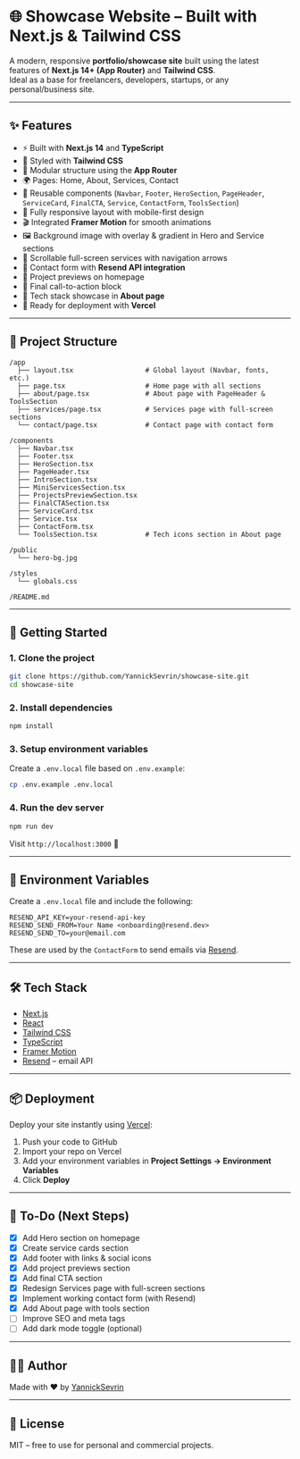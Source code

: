# 🌐 Showcase Website – Built with Next.js & Tailwind CSS

A modern, responsive **portfolio/showcase site** built using the latest features of **Next.js 14+ (App Router)** and **Tailwind CSS**.  
Ideal as a base for freelancers, developers, startups, or any personal/business site.

---

## ✨ Features

- ⚡ Built with **Next.js 14** and **TypeScript**
- 🎨 Styled with **Tailwind CSS**
- 🧩 Modular structure using the **App Router**
- 🌍 Pages: Home, About, Services, Contact
- 🧠 Reusable components (`Navbar`, `Footer`, `HeroSection`, `PageHeader`, `ServiceCard`, `FinalCTA`, `Service`, `ContactForm`, `ToolsSection`)
- 📱 Fully responsive layout with mobile-first design
- 🎬 Integrated **Framer Motion** for smooth animations
- 🖼️ Background image with overlay & gradient in Hero and Service sections
- 🔄 Scrollable full-screen services with navigation arrows
- 💌 Contact form with **Resend API integration**
- 🧱 Project previews on homepage
- 📣 Final call-to-action block
- 🧰 Tech stack showcase in **About page**
- 🚀 Ready for deployment with **Vercel**

---

## 📁 Project Structure

```
/app
  ├── layout.tsx                  # Global layout (Navbar, fonts, etc.)
  ├── page.tsx                    # Home page with all sections
  ├── about/page.tsx              # About page with PageHeader & ToolsSection
  ├── services/page.tsx           # Services page with full-screen sections
  └── contact/page.tsx            # Contact page with contact form

/components
  ├── Navbar.tsx
  ├── Footer.tsx
  ├── HeroSection.tsx
  ├── PageHeader.tsx
  ├── IntroSection.tsx
  ├── MiniServicesSection.tsx
  ├── ProjectsPreviewSection.tsx
  ├── FinalCTASection.tsx
  ├── ServiceCard.tsx
  ├── Service.tsx
  ├── ContactForm.tsx
  └── ToolsSection.tsx            # Tech icons section in About page

/public
  └── hero-bg.jpg

/styles
  └── globals.css

/README.md
```

---

## 🚀 Getting Started

### 1. Clone the project

```bash
git clone https://github.com/YannickSevrin/showcase-site.git
cd showcase-site
```

### 2. Install dependencies

```bash
npm install
```

### 3. Setup environment variables

Create a `.env.local` file based on `.env.example`:

```bash
cp .env.example .env.local
```

### 4. Run the dev server

```bash
npm run dev
```

Visit `http://localhost:3000` 🚀

---

## 🔐 Environment Variables

Create a `.env.local` file and include the following:

```env
RESEND_API_KEY=your-resend-api-key
RESEND_SEND_FROM=Your Name <onboarding@resend.dev>
RESEND_SEND_TO=your@email.com
```

These are used by the `ContactForm` to send emails via [Resend](https://resend.com).

---

## 🛠 Tech Stack

- [Next.js](https://nextjs.org/)
- [React](https://react.dev/)
- [Tailwind CSS](https://tailwindcss.com/)
- [TypeScript](https://www.typescriptlang.org/)
- [Framer Motion](https://www.framer.com/motion/)
- [Resend](https://resend.com/) – email API

---

## 📦 Deployment

Deploy your site instantly using [Vercel](https://vercel.com/):

1. Push your code to GitHub
2. Import your repo on Vercel
3. Add your environment variables in **Project Settings → Environment Variables**
4. Click **Deploy**

---

## 📌 To-Do (Next Steps)

- [x] Add Hero section on homepage
- [x] Create service cards section
- [x] Add footer with links & social icons
- [x] Add project previews section
- [x] Add final CTA section
- [x] Redesign Services page with full-screen sections
- [x] Implement working contact form (with Resend)
- [x] Add About page with tools section
- [ ] Improve SEO and meta tags
- [ ] Add dark mode toggle (optional)

---

## 🧑‍💻 Author

Made with ❤️ by [YannickSevrin](https://github.com/YannickSevrin)

---

## 📄 License

MIT – free to use for personal and commercial projects.
